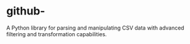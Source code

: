 # github-
A Python library for parsing and manipulating CSV data with advanced filtering and transformation capabilities.

